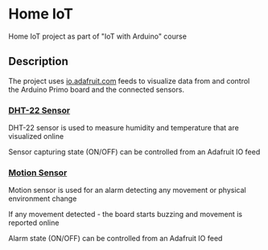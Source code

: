 # Home IoT
Home IoT project as part of "IoT with Arduino" course

## Description
The project uses [io.adafruit.com](https://io.adafruit.com) feeds to visualize data from and control the Arduino Primo board and the connected sensors.

### [DHT-22 Sensor](https://www.robotev.com/product_info.php?cPath=1_29&products_id=304)
DHT-22 sensor is used to measure humidity and temperature that are visualized online

Sensor capturing state (ON/OFF) can be controlled from an Adafruit IO feed

### [Motion Sensor](https://www.robotev.com/product_info.php?cPath=1_29&products_id=179)
Motion sensor is used for an alarm detecting any movement or physical environment change

If any movement detected - the board starts buzzing and movement is reported online

Alarm state (ON/OFF) can be controlled from an Adafruit IO feed